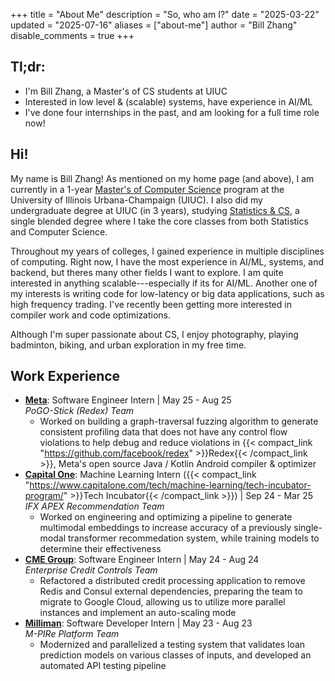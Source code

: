 +++
title = "About Me"
description = "So, who am I?"
date = "2025-03-22"
updated = "2025-07-16"
aliases = ["about-me"]
author = "Bill Zhang"
disable_comments = true
+++

## Tl;dr: 

- I'm Bill Zhang, a Master's of CS students at UIUC 
- Interested in low level & (scalable) systems, have experience in AI/ML
- I've done four internships in the past, and am looking for a full time role now!

## Hi!

My name is Bill Zhang! As mentioned on my home page (and above), I am currently in a 1-year [Master's of Computer Science](https://siebelschool.illinois.edu/academics/graduate/professional-mcs) program at the University of Illinois Urbana-Champaign (UIUC). I also did my undergraduate degree at UIUC (in 3 years), studying [Statistics & CS](https://siebelschool.illinois.edu/academics/undergraduate/degree-program-options/bs-statistics-computer-science), a single blended degree where I take the core classes from both Statistics and Computer Science.

Throughout my years of colleges, I gained experience in multiple disciplines of computing. Right now, I have the most experience in AI/ML, systems, and backend, but theres many other fields I want to explore. I am quite interested in anything scalable---especially if its for AI/ML. Another one of my interests is writing code for low-latency or big data applications, such as high frequency trading. I've recently been getting more interested in compiler work and code optimizations.

Although I'm super passionate about CS, I enjoy photography, playing badminton, biking, and urban exploration in my free time. 

## Work Experience

- **[Meta](http://meta.com/)**:  Software Engineer Intern | May 25 - Aug 25\
*PoGO-Stick (Redex) Team*
    - Worked on building a graph-traversal fuzzing algorithm to generate consistent profiling data that does not have any control flow violations to help debug and reduce violations in {{< compact_link "https://github.com/facebook/redex" >}}Redex{{< /compact_link >}}, Meta's open source Java / Kotlin Android compiler & optimizer
- **[Capital One](https://www.capitalone.com/)**: Machine Learning Intern ({{< compact_link "https://www.capitalone.com/tech/machine-learning/tech-incubator-program/" >}}Tech Incubator{{< /compact_link >}}) | Sep 24 - Mar 25\
*IFX APEX Recommendation Team*
    - Worked on engineering and optimizing a pipeline to generate multimodal embeddings to increase accuracy of a previously single-modal transformer recommedation system, while training models to determine their effectiveness
- **[CME Group](https://www.cmegroup.com/)**: Software Engineer Intern | May 24 - Aug 24\
*Enterprise Credit Controls Team*
    - Refactored a distributed credit processing application to remove Redis and Consul external dependencies, preparing the team to migrate to Google Cloud, allowing us to utilize more parallel instances and implement an auto-scaling mode
- **[Milliman](https://us.milliman.com/en)**: Software Developer Intern | May 23 - Aug 23\
*M-PIRe Platform Team*
    - Modernized and parallelized a testing system that validates loan prediction models on various classes of inputs, and developed an automated API testing pipeline

